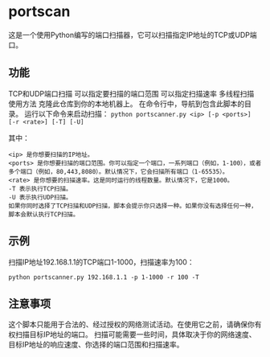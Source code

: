 # portscan

这是一个使用Python编写的端口扫描器，它可以扫描指定IP地址的TCP或UDP端口。

## 功能

TCP和UDP端口扫描
可以指定要扫描的端口范围
可以指定扫描速率
多线程扫描
使用方法
克隆此仓库到你的本地机器上。
在命令行中，导航到包含此脚本的目录。
运行以下命令来启动扫描：
```python portscanner.py <ip> [-p <ports>] [-r <rate>] [-T] [-U]```

其中：

```
<ip> 是你想要扫描的IP地址。
<ports> 是你想要扫描的端口范围。你可以指定一个端口，一系列端口（例如，1-100），或者多个端口（例如，80,443,8080）。默认情况下，它会扫描所有端口（1-65535）。
<rate> 是你想要的扫描速率。这是同时运行的线程数量。默认情况下，它是1000。
-T 表示执行TCP扫描。
-U 表示执行UDP扫描。
如果你同时选择了TCP扫描和UDP扫描，脚本会提示你只选择一种。如果你没有选择任何一种，脚本会默认执行TCP扫描。
```

## 示例

扫描IP地址192.168.1.1的TCP端口1-1000，扫描速率为100：

```
python portscanner.py 192.168.1.1 -p 1-1000 -r 100 -T
```

## 注意事项

这个脚本只能用于合法的、经过授权的网络测试活动。在使用它之前，请确保你有权扫描目标IP地址的端口。
扫描可能需要一些时间，具体取决于你的网络速度、目标IP地址的响应速度、你选择的端口范围和扫描速率。
